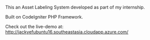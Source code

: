 This an Asset Labeling System developed as part of my internship. 

Built on CodeIgniter PHP Framework.

Check out the live-demo at: http://jackyefubuntu16.southeastasia.cloudapp.azure.com/

